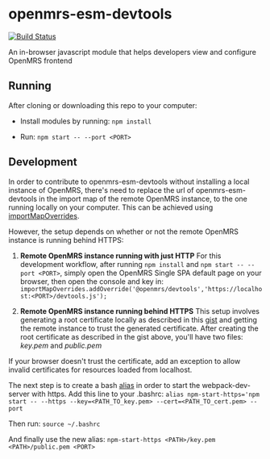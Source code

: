# openmrs-esm-devtools

[![Build Status](https://travis-ci.org/openmrs/openmrs-esm-devtools.svg?branch=master)](https://travis-ci.org/openmrs/openmrs-esm-devtools)

An in-browser javascript module that helps developers view and configure OpenMRS frontend

## Running

After cloning or downloading this repo to your computer:

* Install modules by running:
`npm install`

* Run:
`npm start -- --port <PORT>`

## Development

In order to contribute to openmrs-esm-devtools without installing a local instance of OpenMRS, there's need to replace the url of openmrs-esm-devtools in the import map of the remote OpenMRS instance, to the one running locally on your computer. This can be achieved using [importMapOverrides](https://www.npmjs.com/package/import-map-overrides).

However, the setup depends on whether or not the remote OpenMRS instance is running behind HTTPS:

1. **Remote OpenMRS instance running with just HTTP**
For this development workflow, after running `npm install` and `npm start -- --port <PORT>`, simply open the OpenMRS Single SPA default page on your browser, then open the console and key in:
`importMapOverrides.addOverride('@openmrs/devtools','https://localhost:<PORT>/devtools.js');`

2. **Remote OpenMRS instance running behind HTTPS**
This setup involves generating a root certificate locally as described in this [gist](https://gist.github.com/blittle/a9c74f43a5cec05cd6797b51f2f1b52d) and getting the remote instance to trust the generated certificate. After creating the root certificate as described in the gist above, you'll have two files: *key.pem* and *public.pem*

If your browser doesn't trust the certificate, add an exception to allow invalid certificates for resources loaded from localhost.

The next step is to create a bash [alias](https://davidwalsh.name/alias-bash) in order to start the webpack-dev-server with https. Add this line to your .bashrc:
`alias npm-start-https='npm start -- --https --key=<PATH_TO_key.pem> --cert=<PATH_TO_cert.pem> --port`

Then run:
`source ~/.bashrc`

And finally use the new alias:
`npm-start-https <PATH>/key.pem <PATH>/public.pem <PORT>`